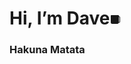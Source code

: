 <h1 align=”center”> Hi, I’m Dave<svg xmlns="http://www.w3.org/2000/svg" width="16" height="16" fill="currentColor" class="bi bi-cup-fill" viewBox="0 0 16 16">
  <path d="M1 2a1 1 0 0 1 1-1h11a1 1 0 0 1 1 1v1h.5A1.5 1.5 0 0 1 16 4.5v7a1.5 1.5 0 0 1-1.5 1.5h-.55a2.5 2.5 0 0 1-2.45 2h-8A2.5 2.5 0 0 1 1 12.5V2zm13 10h.5a.5.5 0 0 0 .5-.5v-7a.5.5 0 0 0-.5-.5H14v8z"/>
</svg> </h1>
<h3 align=”center”> Hakuna Matata </h3>




<!---
Davidx21/Davidx21 is a ✨ special ✨ repository because its `README.md` (this file) appears on your GitHub profile.
You can click the Preview link to take a look at your changes.
--->
